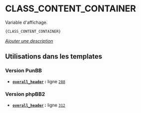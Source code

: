 # CLASS_CONTENT_CONTAINER


Variable d'affichage.

```html
{CLASS_CONTENT_CONTAINER}
```

[*Ajouter une description*](https://fa-tvars.appspot.com/var/CLASS_CONTENT_CONTAINER)

## Utilisations dans les templates

### Version PunBB
* __[`overall_header`](../tpl/var/punbb/overall_header.md#readme) :__ ligne [`288`](../tpl/src/punbb/overall_header.tpl#L288)

### Version phpBB2
* __[`overall_header`](../tpl/var/subsilver/overall_header.md#readme) :__ ligne [`312`](../tpl/src/subsilver/overall_header.tpl#L312)